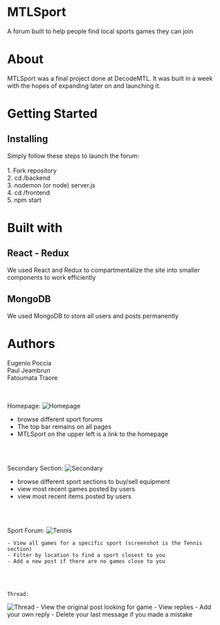 <h1>MTLSport</h1>

A forum built to help people find local sports games they can join

<h1>About</h1>
MTLSport was a final project done at DecodeMTL. It was built in a week with the hopes of expanding later on and launching it.

<h1>Getting Started</h1>

<h2>Installing</h2>
Simply follow these steps to launch the forum:<br /><br />
  1. Fork repository<br />
  2. cd /backend<br />
  3. nodemon (or node) server.js<br />
  4. cd /frontend<br />
  5. npm start<br />
  
<h1>Built with</h1>
<h2>React - Redux</h2>
We used React and Redux to compartmentalize the site into smaller components to work efficiently

<h2>MongoDB</h2>
We used MongoDB to store all users and posts permanently

<h1>Authors</h1>
Eugenio Poccia<br />
Paul Jeambrun<br />
Fatoumata Traore<br />
<br />
<br />


Homepage: 
![Homepage](https://i.imgur.com/tO6O98q.png)
 
 - browse different sport forums 
  - The top bar remains on all pages
  - MTLSport on the upper left is a link to the homepage
 
 <br />
<br />


Secondary Section:
![Secondary](https://i.imgur.com/5n9pDNl.png)
 
 - browse different sport sections to buy/sell equipment
  - view most recent games posted by users
  - view most recent items posted by users
  
  <br />
  <br />
 
 
 Sport Forum: 
  ![Tennis](https://i.imgur.com/WHr5Mhz.png)
  
    - View all games for a specific sport (screenshot is the Tennis section)
    - Filter by location to find a sport closest to you
    - Add a new post if there are no games close to you
   
   <br />
    <br />
    
    
    Thread:
   ![Thread](https://i.imgur.com/w3215Vg.png)
      - View the original post looking for game
      - View replies
      - Add your own reply
      - Delete your last message if you made a mistake



  
  
